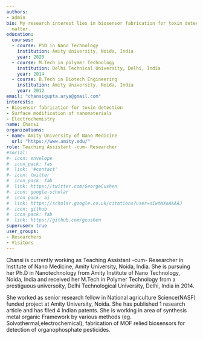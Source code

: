 ```yaml
---
authors:
- admin
bio: My research interest lies in biosensor fabrication for toxin detection, surface modification of nanomaterials, electrochemistry.
  matter.
education:
  courses:
  - course: PhD in Nano Technology
    institution: Amity University, Noida, India
    year: 2020
  - course: M.Tech in polymer Technology
    institution: Delhi Technical University, Delhi, India
    year: 2014
  - course: B.Tech in Biotech Engineering
    institution: Amity University, Noida, India
    year: 2012
email: "chansigupta.arya@gmail.com"
interests:
- Biosensor fabrication for toxin detection
- Surface modification of nanomaterials
- Electrochemistry
name: Chansi
organizations:
- name: Amity University of Nano Medicine
  url: "https://www.amity.edu/"
role: Teaching Assistant -cum- Researcher
#social:
#- icon: envelope
#  icon_pack: fas
#  link: '#contact'
#- icon: twitter
#  icon_pack: fab
#  link: https://twitter.com/GeorgeCushen
#- icon: google-scholar
#  icon_pack: ai
#  link: https://scholar.google.co.uk/citations?user=sIwtMXoAAAAJ
#- icon: github
#  icon_pack: fab
#  link: https://github.com/gcushen
superuser: true
user_groups:
- Researchers
- Visitors
---
```


Chansi is currently working as Teaching Assistant -cum- Researcher in Institute of Nano Medicine, Amity University, Noida, India. She is pursuing her Ph.D in Nanotechnology from Amity Institute of Nano Technology, Noida, India and received her M.Tech in Polymer Technology from a prestiguous universoity, Delhi Technological University, Delhi, India in 2014. 

She  worked as senior research fellow in National agriculture Science(NASF) funded project at Amity University, Noida. She has published 1 research article and has filed 4 Indian patents. She is working in area of synthesis metal organic Framework by various methods (eg. Solvothermal,electrochemical), fabrication of MOF relied biosensors for detection of organophosphate pesticides. 
